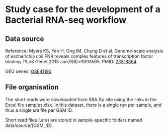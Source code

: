 # Study case for the development of a Bacterial RNA-seq workflow


## Data source

Reference: Myers KS, Yan H, Ong IM, Chung D et al. Genome-scale analysis of escherichia coli FNR reveals complex features of transcription factor binding. PLoS Genet 2013 Jun;9(6):e1003565. PMID: [23818864](http://www.ncbi.nlm.nih.gov/pubmed/23818864)


GEO series: [GSE41190](http://www.ncbi.nlm.nih.gov/geo/query/acc.cgi?acc=GSE41190)

<!--
mkdir -p /data/source/RNA-seq_GSE41190/GSM1010244 /data/source/RNA-seq_GSE41190/GSM1010246 /data/source/RNA-seq_GSE41190/GSM1010245 /data/source/RNA-seq_GSE41190/GSM1010247
cd /data/source/RNA-seq_GSE41190/GSM1010244
wget ftp://ftp-trace.ncbi.nlm.nih.gov/sra/sra-instant/reads/ByExp/sra/SRX%2FSRX059%2FSRX059774/SRR191809/SRR191809.sra
cd /data/source/RNA-seq_GSE41190/GSM1010246
wget ftp://ftp-trace.ncbi.nlm.nih.gov/sra/sra-instant/reads/ByExp/sra/SRX%2FSRX059%2FSRX059767/SRR191812/SRR191812.sra
cd /data/source/RNA-seq_GSE41190/GSM1010245
wget ftp://ftp-trace.ncbi.nlm.nih.gov/sra/sra-instant/reads/ByExp/sra/SRX%2FSRX059%2FSRX059768/SRR191805/SRR191805.sra
cd /data/source/RNA-seq_GSE41190/GSM1010247
wget ftp://ftp-trace.ncbi.nlm.nih.gov/sra/sra-instant/reads/ByExp/sra/SRX%2FSRX116%2FSRX116381/SRR400301/SRR400301.sra
-->

## File organisation

The short reads were downloaded from SRA ftp site using the links in the Excel file samples.xlsx. In this dataset, there is a single run per sample, and thus a single sra file per GSM ID. 

Short read files (.sra) are stored in sample-specific folders named data/source/[GSM_ID].



